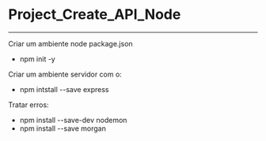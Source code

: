 # Project_Create_API_Node
******************************************************
Criar um ambiente node package.json
- npm init -y

Criar um ambiente servidor com o:
- npm intstall --save express

Tratar erros:
- npm install --save-dev nodemon
- npm install --save  morgan

